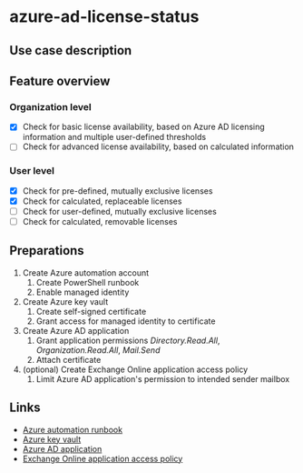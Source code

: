 # azure-ad-license-status

## Use case description

## Feature overview
### Organization level
- [x] Check for basic license availability, based on Azure AD licensing information and multiple user-defined thresholds
- [ ] Check for advanced license availability, based on calculated information
### User level
- [x] Check for pre-defined, mutually exclusive licenses
- [x] Check for calculated, replaceable licenses
- [ ] Check for user-defined, mutually exclusive licenses
- [ ] Check for calculated, removable licenses

## Preparations
1. Create Azure automation account
   1. Create PowerShell runbook
   2. Enable managed identity
2. Create Azure key vault
   1. Create self-signed certificate
   2. Grant access for managed identity to certificate
3. Create Azure AD application
   1. Grant application permissions _Directory.Read.All_, _Organization.Read.All_, _Mail.Send_
   2. Attach certificate
4. (optional) Create Exchange Online application access policy
   1. Limit Azure AD application's permission to intended sender mailbox

## Links
- [Azure automation runbook](https://docs.microsoft.com/en-us/azure/automation/quickstarts/create-account-portal)
- [Azure key vault](https://docs.microsoft.com/en-us/azure/key-vault/general/quick-create-portal)
- [Azure AD application](https://docs.microsoft.com/en-us/azure/active-directory/develop/quickstart-register-app)
- [Exchange Online application access policy](https://docs.microsoft.com/en-us/azure/key-vault/general/quick-create-portal)
